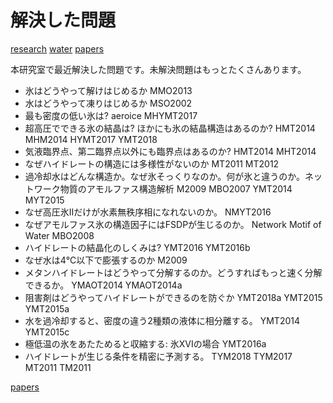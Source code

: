 # 解決した問題

[research](research.md) [water](water.md) [papers](papers.md) 

本研究室で最近解決した問題です。未解決問題はもっとたくさんあります。




* 氷はどうやって解けはじめるか MMO2013
* 水はどうやって凍りはじめるか MSO2002
* 最も密度の低い氷は? 	aeroice MHYMT2017
* 超高圧でできる氷の結晶は? ほかにも氷の結晶構造はあるのか? HMT2014 MHM2014 HYMT2017 YMT2018
* 気液臨界点、第二臨界点以外にも臨界点はあるのか? 		HMT2014 MHT2014
* なぜハイドレートの構造には多様性がないのか MT2011 MT2012
* 過冷却水はどんな構造か。なぜ氷そっくりなのか。何が氷と違うのか。ネットワーク物質のアモルファス構造解析 M2009 MBO2007 YMT2014 MYT2015
* なぜ高圧氷IIだけが水素無秩序相になれないのか。 NMYT2016
* なぜアモルファス氷の構造因子にはFSDPが生じるのか。	Network Motif of Water MBO2008
* ハイドレートの結晶化のしくみは?	YMT2016 YMT2016b
* なぜ水は4℃以下で膨張するのか M2009
* メタンハイドレートはどうやって分解するのか。どうすればもっと速く分解できるか。	YMAOT2014 YMAOT2014a
* 阻害剤はどうやってハイドレートができるのを防ぐか YMT2018a YMT2015 YMT2015a
* 水を過冷却すると、密度の違う2種類の液体に相分離する。 YMT2014 YMT2015c
* 極低温の氷をあたためると収縮する: 氷XVIの場合 YMT2016a
* ハイドレートが生じる条件を精密に予測する。 TYM2018 TYM2017 MT2011 TM2011



[papers](papers.md)




